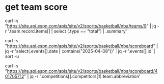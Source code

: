 # get team score 

curl -s "https://site.api.espn.com/apis/site/v2/sports/basketball/nba/teams/9" | jq -r '.team.record.items[] | select (.type == "total") | .summary'

curl -s "https://site.api.espn.com/apis/site/v2/sports/basketball/nba/scoreboard" | jq -r 'select(.events[].date | contains("2025-04-08"))' | jq -r '.events[].id' | sort -u

curl -s "https://site.api.espn.com/apis/site/v2/sports/basketball/nba/scoreboard/401705712" | jq -r '.competitions[].competitors[1].team.abbreviation'





